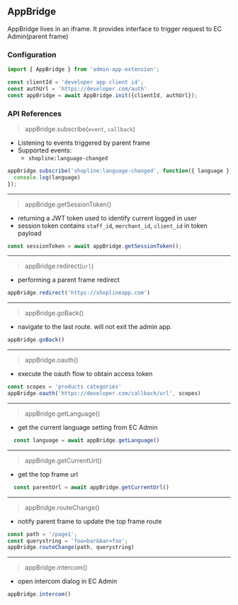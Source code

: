 ## AppBridge
AppBridge lives in an iframe. It provides interface to trigger request to EC Admin(parent frame)

### Configuration

```javascript
import { AppBridge } from 'admin-app-extension';

const clientId = 'developer app client id';
const authUrl = 'https://developer.com/auth'
const appBridge = await AppBridge.init({clientId, authUrl});
```

### API References

> appBridge.subscribe(`event`, `callback`)

- Listening to events triggered by parent frame
- Supported events:
  - `shopline:language-changed`

```javascript
appBridge.subscribe('shopline:language-changed', function({ language }) {
  console.log(language)
});
```
 
 ---
> appBridge.getSessionToken()

- returning a JWT token used to identify current logged in user
- session token contains `staff_id`, `merchant_id`, `client_id` in token payload
   
```javascript
const sessionToken = await appBridge.getSessionToken();
```

---
> appBridge.redirect(`url`)

- performing a parent frame redirect

```javascript
appBridge.redirect('https://shoplineapp.com')
```
---
> appBridge.goBack()

- navigate to the last route. will not exit the admin app.

```javascript
appBridge.goBack()
```
---
> appBridge.oauth()

- execute the oauth flow to obtain access token 

```javascript
const scopes = 'products categories'
appBridge.oauth('https://developer.com/callback/url', scopes)
```

---
> appBridge.getLanguage()

- get the current language setting from EC Admin

```javascript
  const language = await appBridge.getLanguage()
```

---

> appBridge.getCurrentUrl()

- get the top frame url

```javascript
  const parentUrl = await appBridge.getCurrentUrl()
```

---
> appBridge.routeChange()

- notify parent frame to update the top frame route

```javascript
const path = '/page1';
const querystring = 'foo=bar&bar=foo';
appBridge.routeChange(path, querystring)
```

---
> appBridge.intercom()

- open intercom dialog in EC Admin

```javascript
appBridge.intercom()
```
